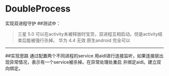# DoubleProcess
实现双进程守护
##测试中：
>三星 5.0 可以在activity未被释放时宝货，双进程互相启动。但是activity结束后能被强行杀掉。
>华为 4.4 无效
>原生android 完全可以

------
##实现思路
 通过配置两个不同进程的service 用aidl进行连接监听，如果连接层出现异常情况，表示有一个service被杀掉。在异常处理处重启
 并绑定aidl。建立双向绑定。
